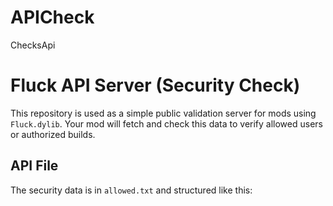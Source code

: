 # APICheck
ChecksApi



# Fluck API Server (Security Check)

This repository is used as a simple public validation server for mods using `Fluck.dylib`. Your mod will fetch and check this data to verify allowed users or authorized builds.

## API File

The security data is in `allowed.txt` and structured like this:


